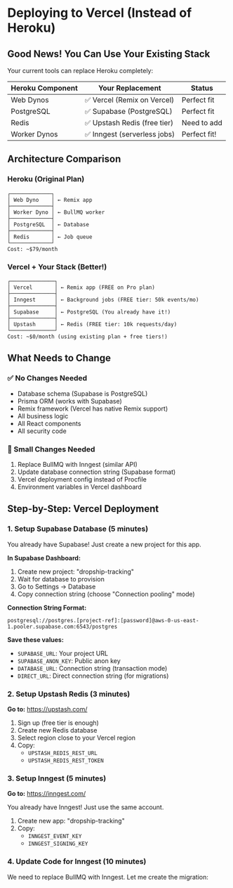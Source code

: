 # Deploying to Vercel (Instead of Heroku)

## Good News! You Can Use Your Existing Stack

Your current tools can replace Heroku completely:

| Heroku Component | Your Replacement | Status |
|-----------------|------------------|--------|
| Web Dynos | ✅ Vercel (Remix on Vercel) | Perfect fit |
| PostgreSQL | ✅ Supabase (PostgreSQL) | Perfect fit |
| Redis | ✅ Upstash Redis (free tier) | Need to add |
| Worker Dynos | ✅ Inngest (serverless jobs) | Perfect fit! |

## Architecture Comparison

### Heroku (Original Plan)
```
┌─────────────┐
│ Web Dyno    │ ← Remix app
├─────────────┤
│ Worker Dyno │ ← BullMQ worker
├─────────────┤
│ PostgreSQL  │ ← Database
├─────────────┤
│ Redis       │ ← Job queue
└─────────────┘
Cost: ~$79/month
```

### Vercel + Your Stack (Better!)
```
┌──────────────┐
│ Vercel       │ ← Remix app (FREE on Pro plan)
├──────────────┤
│ Inngest      │ ← Background jobs (FREE tier: 50k events/mo)
├──────────────┤
│ Supabase     │ ← PostgreSQL (You already have it!)
├──────────────┤
│ Upstash      │ ← Redis (FREE tier: 10k requests/day)
└──────────────┘
Cost: ~$0/month (using existing plan + free tiers!)
```

## What Needs to Change

### ✅ No Changes Needed
- Database schema (Supabase is PostgreSQL)
- Prisma ORM (works with Supabase)
- Remix framework (Vercel has native Remix support)
- All business logic
- All React components
- All security code

### 🔧 Small Changes Needed
1. Replace BullMQ with Inngest (similar API)
2. Update database connection string (Supabase format)
3. Vercel deployment config instead of Procfile
4. Environment variables in Vercel dashboard

## Step-by-Step: Vercel Deployment

### 1. Setup Supabase Database (5 minutes)

You already have Supabase! Just create a new project for this app.

**In Supabase Dashboard:**

1. Create new project: "dropship-tracking"
2. Wait for database to provision
3. Go to Settings → Database
4. Copy connection string (choose "Connection pooling" mode)

**Connection String Format:**
```
postgresql://postgres.[project-ref]:[password]@aws-0-us-east-1.pooler.supabase.com:6543/postgres
```

**Save these values:**
- `SUPABASE_URL`: Your project URL
- `SUPABASE_ANON_KEY`: Public anon key
- `DATABASE_URL`: Connection string (transaction mode)
- `DIRECT_URL`: Direct connection string (for migrations)

### 2. Setup Upstash Redis (3 minutes)

**Go to:** https://upstash.com/

1. Sign up (free tier is enough)
2. Create new Redis database
3. Select region close to your Vercel region
4. Copy:
   - `UPSTASH_REDIS_REST_URL`
   - `UPSTASH_REDIS_REST_TOKEN`

### 3. Setup Inngest (5 minutes)

**Go to:** https://inngest.com/

You already have Inngest! Just use the same account.

1. Create new app: "dropship-tracking"
2. Copy:
   - `INNGEST_EVENT_KEY`
   - `INNGEST_SIGNING_KEY`

### 4. Update Code for Inngest (10 minutes)

We need to replace BullMQ with Inngest. Let me create the migration:
